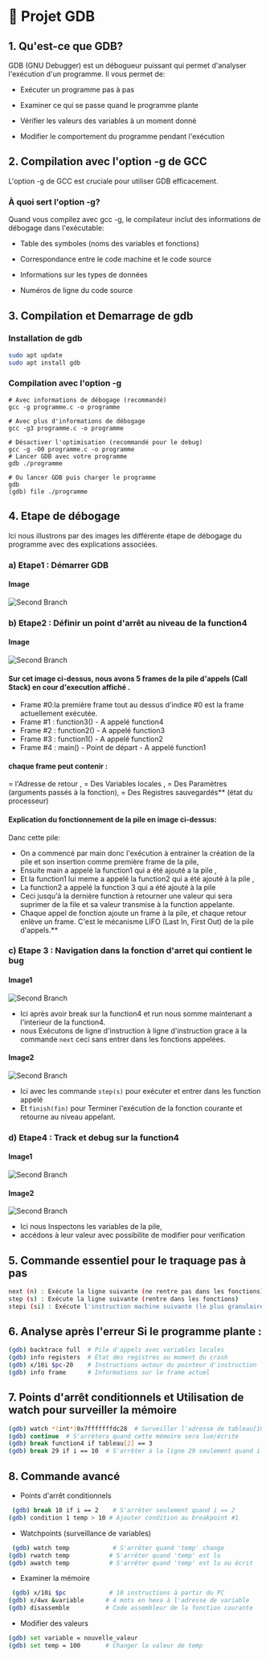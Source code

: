 # 🧮 Projet GDB

## 1. Qu'est-ce que GDB?

GDB (GNU Debugger) est un débogueur puissant qui permet d'analyser l'exécution d'un programme. Il vous permet de:

* Exécuter un programme pas à pas

* Examiner ce qui se passe quand le programme plante

* Vérifier les valeurs des variables à un moment donné

* Modifier le comportement du programme pendant l'exécution

## 2. Compilation avec l'option -g de GCC
L'option -g de GCC est cruciale pour utiliser GDB efficacement.

### À quoi sert l'option -g?

Quand vous compilez avec gcc -g, le compilateur inclut des informations de débogage dans l'exécutable:

* Table des symboles (noms des variables et fonctions)

* Correspondance entre le code machine et le code source

* Informations sur les types de données

* Numéros de ligne du code source


## 3.  Compilation et Demarrage de gdb

### Installation de gdb

```bash
sudo apt update
sudo apt install gdb
```

### Compilation avec l'option -g

```
# Avec informations de débogage (recommandé)
gcc -g programme.c -o programme

# Avec plus d'informations de débogage
gcc -g3 programme.c -o programme

# Désactiver l'optimisation (recommandé pour le debug)
gcc -g -O0 programme.c -o programme
# Lancer GDB avec votre programme
gdb ./programme

# Ou lancer GDB puis charger le programme
gdb
(gdb) file ./programme
```

## 4. Etape de débogage

Ici nous illustrons par des images les différente étape de débogage du programme  avec des explications associées.

### a) Etape1 : Démarrer GDB
#### Image
![Second Branch](./capture/demarrage-debug.png)

### b) Etape2 : Définir un point d'arrêt au niveau de la function4
#### Image
![Second Branch](./capture/breakpoint-pilestack-debug2.png)

#### Sur cet image ci-dessus, nous avons 5 frames de la pile d'appels (Call Stack) en cour d'execution affiché .

- Frame #0:la première frame tout au dessus d'indice #0 est la frame actuellement exécutée.
- Frame #1 : function3() - A appelé function4
- Frame #2 : function2() - A appelé function3
- Frame #3 : function1() - A appelé function2
- Frame #4 : main() - Point de départ - A appelé function1

#### chaque frame peut contenir :
= l'Adresse de retour ,
= Des Variables locales ,
= Des Paramètres (arguments passés à la fonction),
= Des Registres sauvegardés** (état du processeur)

#### Explication du fonctionnement de la pile en image ci-dessus:

 Danc cette pile:
- On a commencé par main donc l'exécution à entrainer la création de la pile et son insertion comme première frame de la pile,
- Ensuite main a appelé la function1 qui a été ajouté a la pile ,
- Et la function1 lui meme a appelé la function2 qui a été ajouté à la pile ,
- La function2 a appelé la function 3 qui a été ajouté à la pile
- Ceci jusqu'à la dernière function à retourner une valeur qui sera suprimer de la file et sa valeur transmise à la function appelante.
- Chaque appel de fonction ajoute un frame à la pile, et chaque retour enlève un frame. C'est le mécanisme LIFO (Last In, First Out) de la pile d'appels.**

### c) Etape 3 : Navigation dans la fonction d'arret qui contient le bug
#### Image1
![Second Branch](./capture/stepover-next-debug3.png)

* Ici après avoir break sur la function4 et run nous somme maintenant a l'interieur de la function4.
* nous Exécutons de ligne d'instruction à ligne d'instruction grace à la commande `next` ceci sans entrer dans les fonctions appelées.
#### Image2
![Second Branch](./capture/stepintoandout-debug5.png)

* Ici avec les commande `step(s)` pour exécuter et entrer dans les function appelé
* Et `finish(fin)` pour Terminer l'exécution de la fonction courante et retourne au niveau appelant.

### d) Etape4 : Track et debug sur la function4

#### Image1
![Second Branch](./capture/breakpoint-inspect-debug4.png)
#### Image2
![Second Branch](./capture/breakpoint-track-debug6.png)

* Ici nous Inspectons les variables  de la pile,
* accédons à leur valeur avec possibilite de modifier pour verification

## 5. Commande essentiel pour le traquage pas à pas
```bash
next (n) : Exécute la ligne suivante (ne rentre pas dans les fonctions)
step (s) : Exécute la ligne suivante (rentre dans les fonctions)
stepi (si) : Exécute l'instruction machine suivante (le plus granulaire)
```

## 6. Analyse après l'erreur Si le programme plante :
```bash
(gdb) backtrace full  # Pile d'appels avec variables locales
(gdb) info registers  # État des registres au moment du crash
(gdb) x/10i $pc-20    # Instructions autour du pointeur d'instruction
(gdb) info frame      # Informations sur le frame actuel
```

## 7. Points d'arrêt conditionnels et Utilisation de watch pour surveiller la mémoire
```bash
(gdb) watch *(int*)0x7fffffffdc28  # Surveiller l'adresse de tableau[10]
(gdb) continue  # S'arrêtera quand cette mémoire sera lue/écrite
(gdb) break function4 if tableau[2] == 3
(gdb) break 29 if i == 10  # S'arrêter à la ligne 29 seulement quand i vaut 10
```

## 8. Commande avancé

- Points d'arrêt conditionnels
```bash
 (gdb) break 10 if i == 2    # S'arrêter seulement quand i == 2
(gdb) condition 1 temp > 10 # Ajouter condition au breakpoint #1
```

- Watchpoints (surveillance de variables)
```bash
 (gdb) watch temp            # S'arrêter quand 'temp' change
(gdb) rwatch temp           # S'arrêter quand 'temp' est lu
(gdb) awatch temp           # S'arrêter quand 'temp' est lu ou écrit
```

- Examiner la mémoire
```bash
 (gdb) x/10i $pc            # 10 instructions à partir du PC
(gdb) x/4wx &variable      # 4 mots en hexa à l'adresse de variable
(gdb) disassemble          # Code assembleur de la fonction courante
```

- Modifier des valeurs
```bash
(gdb) set variable = nouvelle_valeur
(gdb) set temp = 100       # Changer la valeur de temp
```

